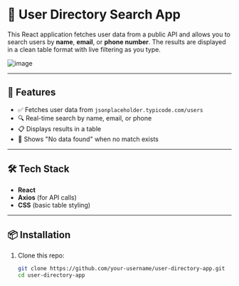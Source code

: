 # 📇 User Directory Search App

This React application fetches user data from a public API and allows you to search users by **name**, **email**, or **phone number**. The results are displayed in a clean table format with live filtering as you type.

![image](https://github.com/user-attachments/assets/006a61f6-033a-46c5-875b-3d0c8e4ca336)

---

## 🚀 Features

- ✅ Fetches user data from `jsonplaceholder.typicode.com/users`
- 🔍 Real-time search by name, email, or phone
- 📋 Displays results in a table
- 🛑 Shows "No data found" when no match exists

---

## 🛠️ Tech Stack

- **React**
- **Axios** (for API calls)
- **CSS** (basic table styling)

---

## 📦 Installation

1. Clone this repo:
   ```bash
   git clone https://github.com/your-username/user-directory-app.git
   cd user-directory-app
